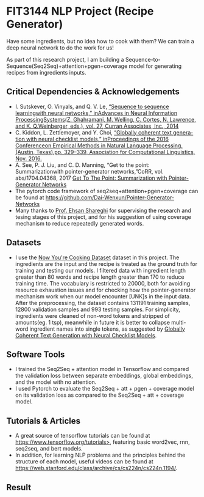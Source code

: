 # FIT3144 NLP Project (Recipe Generator)
Have some ingredients, but no idea how to cook with them? We can train a deep neural network to do the work for us!

As part of this research project, I am building a Sequence-to-Sequence(Seq2Seq)+attention+pgen+coverage model for generating recipes from ingredients inputs.

## Critical Dependencies & Acknowledgements
*  I. Sutskever, O. Vinyals, and Q. V. Le, [“Sequence to sequence learningwith  neural  networks,”  inAdvances in Neural Information ProcessingSystems(Z. Ghahramani, M. Welling, C. Cortes, N. Lawrence, and K. Q.Weinberger, eds.), vol. 27, Curran Associates, Inc., 2014](http://papers.nips.cc/paper/5346-sequence-to-sequence-learning-with-neural-networks)
*  C. Kiddon, L. Zettlemoyer, and Y. Choi, [“Globally coherent text genera-tion with neural checklist models,” inProceedings of the 2016 Conferenceon Empirical Methods in Natural Language Processing, (Austin, Texas),pp. 329–339, Association for Computational Linguistics, Nov. 2016.](https://homes.cs.washington.edu/~yejin/Papers/emnlp16_neuralchecklist.pdf)
*  A. See, P. J. Liu, and C. D. Manning, “Get to the point:  Summarizationwith pointer-generator networks,”CoRR, vol. abs/1704.04368, 2017 [Get To The Point: Summarization with Pointer-Generator Networks](https://arxiv.org/abs/1704.04368)
* The  pytorch code framework of seq2seq+attention+pgen+coverage can be found at <https://github.com/Dai-Wenxun/Pointer-Generator-Networks>  
* Many thanks to [Prof. Ehsan Shareghi](https://eehsan.github.io/) for supervising the research and tesing stages of this project, and for his suggestion of using coverage mechanism to reduce repeatedly generated words.    

## Datasets
* I use the [Now You're Cooking Dataset](https://drive.google.com/file/d/1qyiBz1kMqkcvIgVlm1go6x3WgzlWhe0F/view) dataset in this project. The ingredients are the input and the recipe is treated as the ground truth for training and testing our models. I filtered data with ingredient length greater than 80 words and recipe length greater than 170 to reduce training time. The vocabulary is restricted to 20000, both for avoiding resource exhaustion issues and for checking how the pointer-generator mechanism work when our model encounter [UNK]s in the input data. After the preprocessing, the dataset contains 131191 training samples, 12800 validation samples and 993 testing samples. For simplicity, ingredients were cleaned of non-word tokens and stripped of amounts(eg. 1 tsp), meanwhile in future it is better to collapse multi-word ingredient names into single tokens, as suggested by [Globally Coherent Text Generation with Neural Checklist Models](https://homes.cs.washington.edu/~yejin/Papers/emnlp16_neuralchecklist.pdf).

## Software Tools
* I trained the Seq2Seq + attention model in Tensorflow and compared the validation loss between separate embeddings, global embeddings, and the model with no attention.
* I used Pytorch to evaluate the Seq2Seq + att + pgen + coverage model on its validation loss as compared to the Seq2Seq + att + coverage model.

## Tutorials & Articles
* A great source of tensorflow tutorials can be found at https://www.tensorflow.org/tutorials>, featuring basic word2vec, rnn, seq2seq, and bert models.
* In addition, for learning NLP problems and the principles behind the structure of each model, useful videos can be found at <https://web.stanford.edu/class/archive/cs/cs224n/cs224n.1194/>. 

## Result
